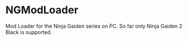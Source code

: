 # NGModLoader
Mod Loader for the Ninja Gaiden series on PC. So far only Ninja Gaiden 2 Black is supported.
